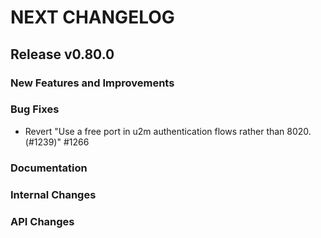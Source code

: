 # NEXT CHANGELOG

## Release v0.80.0

### New Features and Improvements

### Bug Fixes
* Revert "Use a free port in u2m authentication flows rather than 8020. (#1239)" #1266

### Documentation

### Internal Changes

### API Changes
